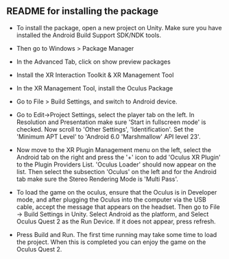 ## README for installing the package

- To install the package, open a new project on Unity. Make sure you have installed the Android Build Support SDK/NDK tools.
- Then go to Windows > Package Manager
- In the Advanced Tab, click on show preview packages
- Install the XR Interaction Toolkit & XR Management Tool
- In the XR Management Tool, install the Oculus Package
- Go to File > Build Settings, and switch to Android device.

- Go to Edit->Project Settings, select the player tab on the left. In Resolution and Presentation make sure 'Start in fullscreen mode' is checked. Now scroll to 'Other Settings', 'Identification'. Set the 'Minimum APT Level' to 'Android 6.0 'Marshmallow' API level 23'.

- Now move to the XR Plugin Management menu on the left, select the Android tab on the right and press the '+' icon to add 'Oculus XR Plugin' to the Plugin Providers List. 'Oculus Loader' should now appear on the list. Then select the subsection 'Oculus' on the left and for the Android tab make sure the Stereo Rendering Mode is 'Multi Pass'.

- To load the game on the oculus, ensure that the Oculus is in Developer mode, and after plugging the Oculus into the computer via the USB cable, accept the message that appears on the headset. Then go to File -> Build Settings in Unity. Select Android as the platform, and Select Oculus Quest 2 as the Run Device. If it does not appear, press refresh.

- Press Build and Run. The first time running may take some time to load the project. When this is completed you can enjoy the game on the Oculus Quest 2.
